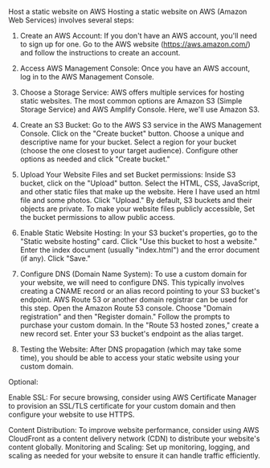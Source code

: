 Host a static website on AWS
Hosting a static website on AWS (Amazon Web Services) involves several steps:
1.	Create an AWS Account:
If you don't have an AWS account, you'll need to sign up for one. Go to the AWS website (https://aws.amazon.com/) and follow the instructions to create an account.
2.	Access AWS Management Console:
Once you have an AWS account, log in to the AWS Management Console.
3.	Choose a Storage Service:
AWS offers multiple services for hosting static websites. The most common options are Amazon S3 (Simple Storage Service) and AWS Amplify Console. Here, we'll use Amazon S3.
4.	Create an S3 Bucket:
Go to the AWS S3 service in the AWS Management Console.
Click on the "Create bucket" button.
Choose a unique and descriptive name for your bucket. 
Select a region for your bucket (choose the one closest to your target audience).
Configure other options as needed and click "Create bucket."
5.	Upload Your Website Files and set Bucket permissions:
Inside S3 bucket, click on the "Upload" button.
Select the HTML, CSS, JavaScript, and other static files that make up the website. Here I have used an html file and some photos.
Click "Upload."
By default, S3 buckets and their objects are private. To make your website files publicly accessible, Set the bucket permissions to allow public access.
6.	Enable Static Website Hosting:
In your S3 bucket's properties, go to the "Static website hosting" card.
Click "Use this bucket to host a website."
Enter the index document (usually "index.html") and the error document (if any).
Click "Save."
7.	Configure DNS (Domain Name System):
To use a custom domain for your website, we will need to configure DNS. This typically involves creating a CNAME record or an alias record pointing to your S3 bucket's endpoint. AWS Route 53 or another domain registrar can be used for this step.
Open the Amazon Route 53 console.
Choose "Domain registration" and then "Register domain."
Follow the prompts to purchase your custom domain.
In the "Route 53 hosted zones," create a new record set.
Enter your S3 bucket's endpoint as the alias target.

8.	Testing the Website:
After DNS propagation (which may take some time), you should be able to access your static website using your custom domain.

Optional: 

Enable SSL:
For secure browsing, consider using AWS Certificate Manager to provision an SSL/TLS certificate for your custom domain and then configure your website to use HTTPS.

Content Distribution:
To improve website performance, consider using AWS CloudFront as a content delivery network (CDN) to distribute your website's content globally.
Monitoring and Scaling:
Set up monitoring, logging, and scaling as needed for your website to ensure it can handle traffic efficiently.

